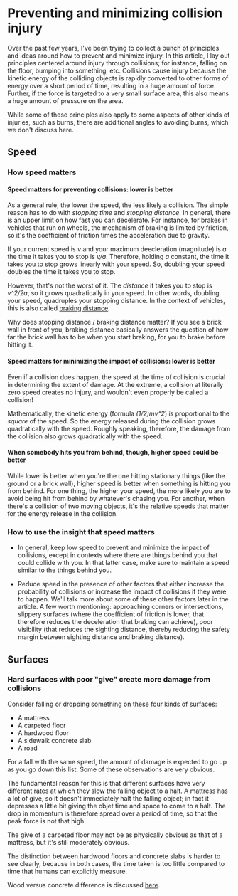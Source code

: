 # Preventing and minimizing collision injury

Over the past few years, I've been trying to collect a bunch of
principles and ideas around how to prevent and minimize injury. In
this article, I lay out principles centered around injury through
collisions; for instance, falling on the floor, bumping into
something, etc. Collisions cause injury because the kinetic energy of
the colliding objects is rapidly converted to other forms of energy
over a short period of time, resulting in a huge amount of
force. Further, if the force is targeted to a very small surface area,
this also means a huge amount of pressure on the area.

While some of these principles also apply to some aspects of other
kinds of injuries, such as burns, there are additional angles to
avoiding burns, which we don't discuss here.

## Speed

### How speed matters

#### Speed matters for preventing collisions: lower is better

As a general rule, the lower the speed, the less likely a
collision. The simple reason has to do with *stopping time* and
*stopping distance*. In general, there is an upper limit on how fast
you can decelerate. For instance, for brakes in vehicles that run on
wheels, the mechanism of braking is limited by friction, so it's the
coefficient of friction times the acceleration due to gravity.

If your current speed is *v* and your maximum deecleration
(magnitude) is *a* the time it takes you to stop is *v/a*. Therefore,
holding *a* constant, the time it takes you to stop grows linearly
with your speed. So, doubling your speed doubles the time it takes you
to stop.

However, that's not the worst of it. The *distance* it takes you to
stop is *v^2/2a*, so it grows quadratically in your speed. In other
words, doubling your speed, quadruples your stopping distance. In the
context of vehicles, this is also called [braking
distance](https://en.wikipedia.org/wiki/Braking_distance).

Why does stopping distance / braking distance matter? If you see a
brick wall in front of you, braking distance basically answers the
question of how far the brick wall has to be when you start braking,
for you to brake before hitting it.

#### Speed matters for minimizing the impact of collisions: lower is better

Even if a collision does happen, the speed at the time of collision is
crucial in determining the extent of damage. At the extreme, a
collision at literally zero speed creates no injury, and wouldn't even
properly be called a collision!

Mathematically, the kinetic energy (formula *(1/2)mv^2*) is
proportional to the *square* of the speed. So the energy released
during the collision grows quadratically with the speed. Roughly
speaking, therefore, the damage from the collision also grows
quadratically with the speed.

#### When somebody hits you from behind, though, higher speed could be better

While lower is better when you're the one hitting stationary things
(like the ground or a brick wall), higher speed is better when
something is hitting you from behind. For one thing, the higher your
speed, the more likely you are to avoid being hit from behind by
whatever's chasing you. For another, when there's a collision of two
moving objects, it's the relative speeds that matter for the energy
release in the collision.

### How to use the insight that speed matters

* In general, keep low speed to prevent and minimize the impact of
  collisions, except in contexts where there are things behind you
  that could collide with you. In that latter case, make sure to
  maintain a speed similar to the things behind you.

* Reduce speed in the presence of other factors that either increase
  the probability of collisions or increase the impact of collisions
  if they were to happen. We'll talk more about some of these other
  factors later in the article. A few worth mentioning: approaching
  corners or intersections, slippery surfaces (where the coefficient
  of friction is lower, that therefore reduces the deceleration that
  braking can achieve), poor visibility (that reduces the sighting
  distance, thereby reducing the safety margin between sighting
  distance and braking distance).

## Surfaces

### Hard surfaces with poor "give" create more damage from collisions

Consider falling or dropping something on these four kinds of surfaces:

* A mattress
* A carpeted floor
* A hardwood floor
* A sidewalk concrete slab
* A road

For a fall with the same speed, the amount of damage is expected to go
up as you go down this list. Some of these observations are very
obvious.

The fundamental reason for this is that different surfaces have very
different rates at which they slow the falling object to a halt. A
mattress has a lot of give, so it doesn't immediately halt the falling
object; in fact it depresses a little bit giving the objet time and
space to come to a halt. The drop in momentum is therefore spread over
a period of time, so that the peak force is not that high.

The give of a carpeted floor may not be as physically obvious as that
of a mattress, but it's still moderately obvious.

The distinction between hardwood floors and concrete slabs is harder
to see clearly, because in both cases, the time taken is too little
compared to time that humans can explicitly measure.

Wood versus concrete difference is discussed
[here](https://www.reddit.com/r/engineering/comments/86wb72/help_settle_a_debate_with_my_roommates_is_a_phone/).

